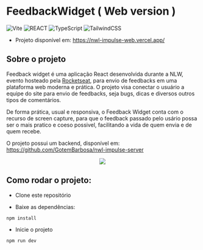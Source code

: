 # FeedbackWidget ( Web version )

![Vite](https://img.shields.io/badge/Vite-B73BFE?style=for-the-badge&logo=vite&logoColor=FFD62E) ![REACT](https://img.shields.io/badge/React-20232A?style=for-the-badge&logo=react&logoColor=61DAFB
) ![TypeScript](https://img.shields.io/badge/typescript-%23007ACC.svg?style=for-the-badge&logo=typescript&logoColor=white) ![TailwindCSS](https://img.shields.io/badge/tailwindcss-%2338B2AC.svg?style=for-the-badge&logo=tailwind-css&logoColor=white)

- Projeto disponível em: https://nwl-impulse-web.vercel.app/
## Sobre o projeto

Feedback widget é uma aplicação React desenvolvida durante a NLW, evento hosteado pela [Rocketseat](https://www.rocketseat.com.br/),
para envio de feedbacks em uma plataforma web moderna e prática. O projeto visa conectar o usuário a equipe do site para envio de feedbacks, seja bugs, 
dicas e diversos outros tipos de comentários.

De forma prática, usual e responsiva, o Feedback Widget conta com o recurso de screen capture, 
para que o feedback passado pelo usário possa ser o mais pratico e coeso possivel, facilitando a vida de quem envia e de quem recebe.

O projeto possui um backend, disponível em: https://github.com/GotemBarbosa/nwl-impulse-server

<p align="center">
  <img src="https://user-images.githubusercontent.com/50121055/167229729-18e69ca0-cb0d-4eb0-8e44-20eb8ed1492a.png" />
</p>


## Como rodar o projeto:

- Clone este repositório

- Baixe as dependências:

`npm install`

- Inicie o projeto 

`npm run dev`

